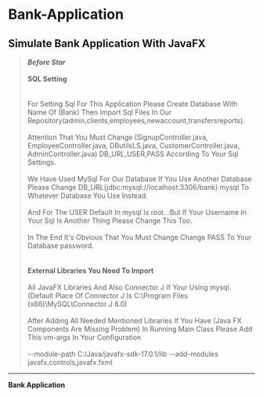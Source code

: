 # Bank-Application
Simulate Bank Application With JavaFX
------------------------------------
>***Before Star***
</br></br>
**SQL Setting**</br></br></br>
For Setting Sql For This Application Please Create Database With Name Of (Bank) Then Import Sql Files In Our Repository(admin,clients,employees,newaccount,transfersreports).</br></br>
Attention That You Must Change (SignupController.java, EmployeeController.java, DButilsLS.java, CustomerController.java, AdminController.java) DB_URL,USER,PASS According To Your Sql Settings.</br></br>We Have Used MySql For Our Database If You Use Another Database Please Change DB_URL(jdbc:mysql://localhost:3306/bank) mysql To Whatever Database You Use Instead.</br></br>
And For The USER Default In mysql Is root...But If Your Username In Your Sql Is Another Thing Please Change This Too.</br></br>
In The End It's Obvious That You Must Change Change PASS To Your Database password.</br></br></br>
**External Libraries You Need To Import**</br></br>
All JavaFX Libraries And Also Connector J If Your Using mysql.(Default Place Of Connector J Is C:\Program Files (x86)\MySQL\Connector J 8.0)
</br></br>
After Adding All Needed Mentioned Libraries If You Have (Java FX Components Are Missing Problem) In Running  Main Class Please Add This vm-args In Your Configuration</br></br>
--module-path C:/Java/javafx-sdk-17.0.1/lib --add-modules javafx.controls,javafx.fxml
------------------------------------
**Bank Application**

